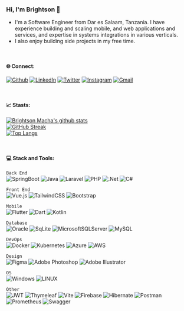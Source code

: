 ### Hi, I'm Brightson 👋

- I'm a Software Engineer from Dar es Salaam, Tanzania. I have experience building and scaling mobile, and web applications and services, and expertise in systems integrations in various verticals. 
- I also enjoy building side projects in my free time.

<br>

#### 🌐 Connect:

[![Github](https://img.shields.io/badge/Github-black.svg?logo=github&logoColor=white)](https://github.com/brightsonmacha) [![LinkedIn](https://img.shields.io/badge/LinkedIn-%230077B5.svg?logo=linkedin&logoColor=white)](https://tz.linkedin.com/in/brightsonmacha) [![Twitter](https://img.shields.io/badge/X-%23000000.svg?logo=X&logoColor=white)](https://twitter.com/brightsonmacha) [![Instagram](https://img.shields.io/badge/Instagram-%23E4405F.svg?logo=instagram&logoColor=white)](https://instagram.com/brightsonmacha) [![Gmail](https://img.shields.io/badge/Gmail-D14836?logo=gmail&logoColor=white)](mailto:brymacha065@gmail.com) 

<br>

#### 📈 Stasts:

[![Brightson Macha's github stats](https://github-readme-stats.vercel.app/api?username=brightsonmacha&include_all_commits=true&show_icons=true&count_private=true)](https://github.com/brightsonmacha) <br>
[![GitHub Streak](https://github-readme-streak-stats.herokuapp.com?user=brightsonmacha&hide_border=true&border_radius=5&mode=weekly)](https://github.com/brightsonmacha) <br>
[![Top Langs](https://github-readme-stats.vercel.app/api/top-langs/?username=brightsonmacha&include_all_commits=true&count_private=true)](https://github.com/brightsonmacha) <br>


<!--[![trophy](https://github-profile-trophy.vercel.app/?username=brightsonmacha)](https://github.com/brightsonmacha)-->


<br>

####  💻 Stack and Tools:  
`Back End` <br>
![SpringBoot](https://img.shields.io/badge/springboot-6DA55F.svg?style=for-the-badge&logo=spring&logoColor=white) ![Java](https://img.shields.io/badge/java-%23ED8B00.svg?style=for-the-badge&logo=openjdk&logoColor=white)  ![Laravel](https://img.shields.io/badge/laravel-%23FF2D20.svg?style=for-the-badge&logo=laravel&logoColor=white) ![PHP](https://img.shields.io/badge/php-%23777BB4.svg?style=for-the-badge&logo=php&logoColor=white)  ![.Net](https://img.shields.io/badge/.NET-5C2D91?style=for-the-badge&logo=.net&logoColor=white) ![C#](https://img.shields.io/badge/c%23-%23239120.svg?style=for-the-badge&logo=csharp&logoColor=white)

`Front End` <br>
![Vue.js](https://img.shields.io/badge/vuejs-%2335495e.svg?style=for-the-badge&logo=vuedotjs&logoColor=%234FC08D) ![TailwindCSS](https://img.shields.io/badge/tailwindcss-%2338B2AC.svg?style=for-the-badge&logo=tailwind-css&logoColor=white) ![Bootstrap](https://img.shields.io/badge/bootstrap-%238511FA.svg?style=for-the-badge&logo=bootstrap&logoColor=white)

`Mobile` <br>
![Flutter](https://img.shields.io/badge/Flutter-%2302569B.svg?style=for-the-badge&logo=Flutter&logoColor=white) ![Dart](https://img.shields.io/badge/dart-%230175C2.svg?style=for-the-badge&logo=dart&logoColor=white) ![Kotlin](https://img.shields.io/badge/kotlin-%237F52FF.svg?style=for-the-badge&logo=kotlin&logoColor=white)

`Database` <br>
![Oracle](https://img.shields.io/badge/oracle-%23F24E1E.svg?style=for-the-badge&logo=oracle&logoColor=white) ![SqLite](https://img.shields.io/badge/sqlite-%2307405e.svg?style=for-the-badge&logo=sqlite&logoColor=white) ![MicrosoftSQLServer](https://img.shields.io/badge/Microsoft%20SQL%20Server-CC2927?style=for-the-badge&logo=microsoft%20sql%20server&logoColor=white)  ![MySQL](https://img.shields.io/badge/mysql-%2307405e.svg?style=for-the-badge&logo=mysql&logoColor=white) 	

`DevOps` <br>
![Docker](https://img.shields.io/badge/docker-%230db7ed.svg?style=for-the-badge&logo=docker&logoColor=white) ![Kubernetes](https://img.shields.io/badge/kubernetes-%23326ce5.svg?style=for-the-badge&logo=kubernetes&logoColor=white) ![Azure](https://img.shields.io/badge/azure-%230072C6.svg?style=for-the-badge&logo=microsoftazure&logoColor=white) ![AWS](https://img.shields.io/badge/AWS-%23FF9900.svg?style=for-the-badge&logo=amazon-aws&logoColor=white)

`Design` <br>
![Figma](https://img.shields.io/badge/figma-%23F24E1E.svg?style=for-the-badge&logo=figma&logoColor=white)  ![Adobe Photoshop](https://img.shields.io/badge/adobe%20photoshop-%2331A8FF.svg?style=for-the-badge&logo=adobe%20photoshop&logoColor=white) ![Adobe Illustrator](https://img.shields.io/badge/adobe%20illustrator-%23FF9A00.svg?style=for-the-badge&logo=adobe%20illustrator&logoColor=white)

`OS` <br>
![Windows](https://img.shields.io/badge/Windows-%23007FFF?style=for-the-badge&logo=windows&logoColor=white)
![LINUX](https://img.shields.io/badge/Linux-FCC624?style=for-the-badge&logo=linux&logoColor=black)

`Other` <br>
![JWT](https://img.shields.io/badge/JWT-black?style=for-the-badge&logo=JSON%20web%20tokens) ![Thymeleaf](https://img.shields.io/badge/Thymeleaf-%23005C0F.svg?style=for-the-badge&logo=Thymeleaf&logoColor=white) ![Vite](https://img.shields.io/badge/vite-%23646CFF.svg?style=for-the-badge&logo=vite&logoColor=white) ![Firebase](https://img.shields.io/badge/firebase-%23039BE5.svg?style=for-the-badge&logo=firebase) ![Hibernate](https://img.shields.io/badge/Hibernate-59666C?style=for-the-badge&logo=Hibernate&logoColor=white) ![Postman](https://img.shields.io/badge/Postman-FF6C37?style=for-the-badge&logo=postman&logoColor=white) ![Prometheus](https://img.shields.io/badge/Prometheus-E6522C?style=for-the-badge&logo=Prometheus&logoColor=white) ![Swagger](https://img.shields.io/badge/-Swagger-%23Clojure?style=for-the-badge&logo=swagger&logoColor=white)
